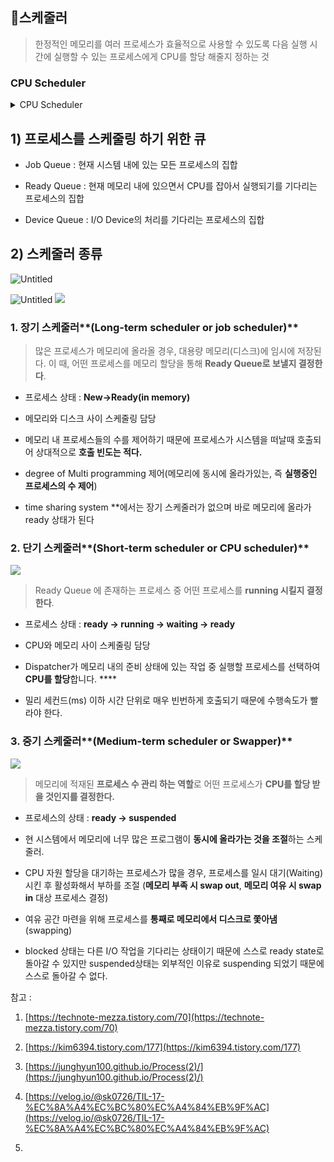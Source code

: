 ## 📍스케줄러

> 한정적인 메모리를 여러 프로세스가 효율적으로 사용할 수 있도록 다음 실행 시간에 실행할 수 있는 프로세스에게 CPU를 할당 해줄지 정하는 것

>

### CPU Scheduler

<details>
<summary>CPU Scheduler</summary>
<div markdown="1">    
스케줄러(Scheduler)는 레디 큐에 존재하는 프로세스들을 특정한 우선순위를 기반으로 CPU를 할당받게 해주는 역할을 한다. 스케줄링의 목적은 다음과 같이 3가지로 표현할 수 있다.

- CPU를 최대한 활용하기
- 대기 시간을 최소화 하기
- 처리량을 최대화 하기

스케줄링은 멀티 태스킹 작업을 만들어내는 데에 있어서 핵심적인 개념이다.

</div>
</details>

## 1) 프로세스를 스케줄링 하기 위한 큐

  

- Job Queue : 현재 시스템 내에 있는 모든 프로세스의 집합

- Ready Queue : 현재 메모리 내에 있으면서 CPU를 잡아서 실행되기를 기다리는 프로세스의 집합

- Device Queue : I/O Device의 처리를 기다리는 프로세스의 집합

  

## 2) 스케줄러 종류

  

![Untitled](https://img1.daumcdn.net/thumb/R1280x0/?scode=mtistory2&fname=https%3A%2F%2Fblog.kakaocdn.net%2Fdn%2FbvLzmH%2FbtqQUZQfmrB%2FWpCsFyL0frr1S4cLZQK4d1%2Fimg.png)


  

![Untitled](https://s3.us-west-2.amazonaws.com/secure.notion-static.com/134b4df9-f264-4279-bd22-f4c8a7f6dc91/Untitled.png?X-Amz-Algorithm=AWS4-HMAC-SHA256&X-Amz-Content-Sha256=UNSIGNED-PAYLOAD&X-Amz-Credential=AKIAT73L2G45EIPT3X45%2F20211225%2Fus-west-2%2Fs3%2Faws4_request&X-Amz-Date=20211225T072704Z&X-Amz-Expires=86400&X-Amz-Signature=92355f238d69a41456f5e9118c9372474e039320f2f8003c4adbd4eccc37625b&X-Amz-SignedHeaders=host&response-content-disposition=filename%20%3D%22Untitled.png%22&x-id=GetObject)
![](https://img1.daumcdn.net/thumb/R1280x0/?scode=mtistory2&fname=https%3A%2F%2Fblog.kakaocdn.net%2Fdn%2FpmoAE%2Fbtrg0pbjf7c%2FrvzKcFNpdV9hdS2RiTRgs1%2Fimg.png)


  

### 1. 장기 스케줄러**(Long-term scheduler or job scheduler)**

  

> 많은 프로세스가 메모리에 올라올 경우, 대용량 메모리(디스크)에 임시에 저장된다. 이 때, 어떤 프로세스를 메모리 할당을 통해 **Ready Queue로 보낼지 결정한다**.

>

- 프로세스 상태 : **New->Ready(in memory)**

- 메모리와 디스크 사이 스케줄링 담당

- 메모리 내 프로세스들의 수를 제어하기 때문에 프로세스가 시스템을 떠날때 호출되어 상대적으로 **호출 빈도는 적다.**

- degree of Multi programming 제어(메모리에 동시에 올라가있는, 즉 **실행중인 프로세스의 수 제어**)

- time sharing system **에서는 장기 스케줄러가 없으며 바로 메모리에 올라가 ready 상태가 된다

  

### 2. 단기 스케줄러**(Short-term scheduler or CPU scheduler)**

  ![](https://media.vlpt.us/images/sk0726/post/b49c998f-6095-4a78-846f-c407fce06075/20211009_6.png)
  

> Ready Queue 에 존재하는 프로세스 중 어떤 프로세스를 **running 시킬지 결정한다**.

>

- 프로세스 상태 : **ready -> running -> waiting -> ready**

- CPU와 메모리 사이 스케줄링 담당

- Dispatcher가 메모리 내의 준비 상태에 있는 작업 중 실행할 프로세스를 선택하여 **CPU를 할당**합니다. ****

- 밀리 세컨드(ms) 이하 시간 단위로 매우 빈번하게 호출되기 때문에 수행속도가 빨라야 한다.

  

### 3. 중기 스케줄러**(Medium-term scheduler or Swapper)**

  ![](https://media.vlpt.us/images/sk0726/post/80735162-34eb-4dc6-9a9e-e78997177d82/20211009_7.png)
  

> 메모리에 적재된 **프로세스 수 관리 하는 역할**로 어떤 프로세스가 **CPU를 할당 받을 것인지를 결정한다.**

  

- 프로세스의 상태 : **ready -> suspended**

- 현 시스템에서 메모리에 너무 많은 프로그램이 **동시에 올라가는 것을 조절**하는 스케줄러.

- CPU 자원 할당을 대기하는 프로세스가 많을 경우, 프로세스를 일시 대기(Waiting)시킨 후 활성화해서 부하를 조절 (**메모리 부족 시 swap out**, **메모리 여유 시 swap in** 대상 프로세스 결정)

- 여유 공간 마련을 위해 프로세스를 **통째로 메모리에서 디스크로 쫓아냄** (swapping)

- blocked 상태는 다른 I/O 작업을 기다리는 상태이기 때문에 스스로 ready state로 돌아갈 수 있지만 suspended상태는 외부적인 이유로 suspending 되었기 때문에 스스로 돌아갈 수 없다.

  

참고 :

  

1.  [https://technote-mezza.tistory.com/70](https://technote-mezza.tistory.com/70)

  

2.  [https://kim6394.tistory.com/177](https://kim6394.tistory.com/177)

3.  [https://junghyun100.github.io/Process(2)/](https://junghyun100.github.io/Process(2)/)

4. [https://velog.io/@sk0726/TIL-17-%EC%8A%A4%EC%BC%80%EC%A4%84%EB%9F%AC](https://velog.io/@sk0726/TIL-17-%EC%8A%A4%EC%BC%80%EC%A4%84%EB%9F%AC)
5. 